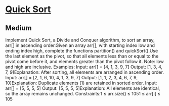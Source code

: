 # [Quick Sort](https://www.geeksforgeeks.org/problems/quick-sort/1)
## Medium
Implement Quick Sort, a Divide and Conquer algorithm, to sort an array, arr[] in ascending order.Given an array arr[], with starting index low and ending index high, complete the functions partition() and quickSort().Use the last element as the pivot, so that all elements less than or equal to the pivot come before it, and elements greater than the pivot follow it.
Note: low and high are inclusive.
Examples:
Input: arr[] = [4, 1, 3, 9, 7]
Output: [1, 3, 4, 7, 9]Explanation: After sorting, all elements are arranged in ascending order.
Input: arr[] = [2, 1, 6, 10, 4, 1, 3, 9, 7]
Output: [1, 1, 2, 3, 4, 6, 7, 9, 10]Explanation: Duplicate elements (1) are retained in sorted order.
Input: arr[] = [5, 5, 5, 5]
Output: [5, 5, 5, 5]Explanation: All elements are identical, so the array remains unchanged.
Constraints:1 ≤ arr.size() ≤ 1051 ≤ arr[i] ≤ 105
